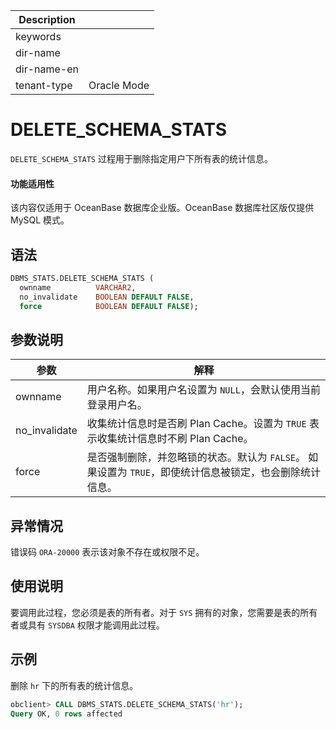 | Description   |                 |
|---------------|-----------------|
| keywords      |                 |
| dir-name      |                 |
| dir-name-en   |                 |
| tenant-type   | Oracle Mode     |

# DELETE_SCHEMA_STATS 

`DELETE_SCHEMA_STATS` 过程用于删除指定用户下所有表的统计信息。

  <main id="notice" >
    <h4>功能适用性</h4>
    <p>该内容仅适用于 OceanBase 数据库企业版。OceanBase 数据库社区版仅提供 MySQL 模式。</p>
  </main>

## 语法 

```sql
DBMS_STATS.DELETE_SCHEMA_STATS (
  ownname          VARCHAR2, 
  no_invalidate    BOOLEAN DEFAULT FALSE,
  force            BOOLEAN DEFAULT FALSE);
```



## 参数说明 


|      参数       |                                      解释                                   |
|---------------|------------------------------------------------------------------------------|
| ownname       | 用户名称。如果用户名设置为 `NULL`，会默认使用当前登录用户名。    |
| no_invalidate | 收集统计信息时是否刷 Plan Cache。设置为 `TRUE` 表示收集统计信息时不刷 Plan Cache。  |
| force         | 是否强制删除，并忽略锁的状态。默认为 `FALSE`。 如果设置为 `TRUE`，即使统计信息被锁定，也会删除统计信息。 |



## 异常情况 

错误码 `ORA-20000` 表示该对象不存在或权限不足。

## 使用说明 

要调用此过程，您必须是表的所有者。对于 `SYS` 拥有的对象，您需要是表的所有者或具有 `SYSDBA` 权限才能调用此过程。

## 示例 

删除 `hr` 下的所有表的统计信息。

```sql
obclient> CALL DBMS_STATS.DELETE_SCHEMA_STATS('hr');
Query OK, 0 rows affected
```